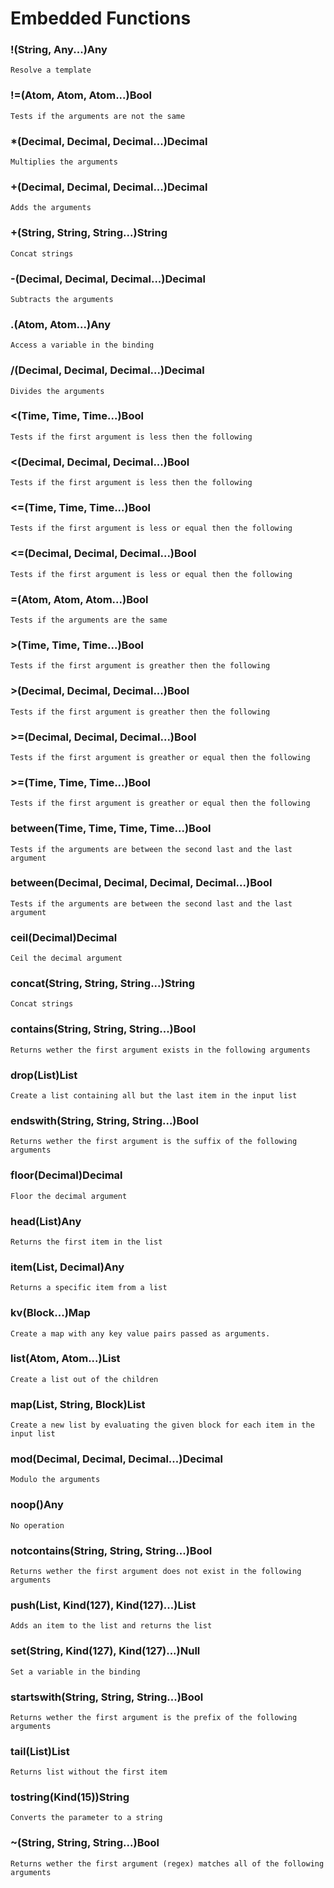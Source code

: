 # Embedded Functions

### !(String, Any...)Any
    Resolve a template

### !=(Atom, Atom, Atom...)Bool
    Tests if the arguments are not the same

### *(Decimal, Decimal, Decimal...)Decimal
    Multiplies the arguments

### +(Decimal, Decimal, Decimal...)Decimal
    Adds the arguments

### +(String, String, String...)String
    Concat strings

### -(Decimal, Decimal, Decimal...)Decimal
    Subtracts the arguments

### .(Atom, Atom...)Any
    Access a variable in the binding

### /(Decimal, Decimal, Decimal...)Decimal
    Divides the arguments

### <(Time, Time, Time...)Bool
    Tests if the first argument is less then the following

### <(Decimal, Decimal, Decimal...)Bool
    Tests if the first argument is less then the following

### <=(Time, Time, Time...)Bool
    Tests if the first argument is less or equal then the following

### <=(Decimal, Decimal, Decimal...)Bool
    Tests if the first argument is less or equal then the following

### =(Atom, Atom, Atom...)Bool
    Tests if the arguments are the same

### >(Time, Time, Time...)Bool
    Tests if the first argument is greather then the following

### >(Decimal, Decimal, Decimal...)Bool
    Tests if the first argument is greather then the following

### >=(Decimal, Decimal, Decimal...)Bool
    Tests if the first argument is greather or equal then the following

### >=(Time, Time, Time...)Bool
    Tests if the first argument is greather or equal then the following

### between(Time, Time, Time, Time...)Bool
    Tests if the arguments are between the second last and the last argument

### between(Decimal, Decimal, Decimal, Decimal...)Bool
    Tests if the arguments are between the second last and the last argument

### ceil(Decimal)Decimal
    Ceil the decimal argument

### concat(String, String, String...)String
    Concat strings

### contains(String, String, String...)Bool
    Returns wether the first argument exists in the following arguments

### drop(List)List
    Create a list containing all but the last item in the input list

### endswith(String, String, String...)Bool
    Returns wether the first argument is the suffix of the following arguments

### floor(Decimal)Decimal
    Floor the decimal argument

### head(List)Any
    Returns the first item in the list

### item(List, Decimal)Any
    Returns a specific item from a list

### kv(Block...)Map
    Create a map with any key value pairs passed as arguments.

### list(Atom, Atom...)List
    Create a list out of the children

### map(List, String, Block)List
    Create a new list by evaluating the given block for each item in the input list

### mod(Decimal, Decimal, Decimal...)Decimal
    Modulo the arguments

### noop()Any
    No operation

### notcontains(String, String, String...)Bool
    Returns wether the first argument does not exist in the following arguments

### push(List, Kind(127), Kind(127)...)List
    Adds an item to the list and returns the list

### set(String, Kind(127), Kind(127)...)Null
    Set a variable in the binding

### startswith(String, String, String...)Bool
    Returns wether the first argument is the prefix of the following arguments

### tail(List)List
    Returns list without the first item

### tostring(Kind(15))String
    Converts the parameter to a string

### ~(String, String, String...)Bool
    Returns wether the first argument (regex) matches all of the following arguments

